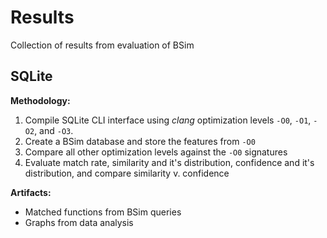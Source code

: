 # Results
Collection of results from evaluation of BSim

## SQLite

**Methodology:** 
1. Compile SQLite CLI interface using *clang* optimization levels `-O0`, `-O1`, `-O2`, and `-O3`.
2. Create a BSim database and store the features from `-O0`
3. Compare all other optimization levels against the `-O0` signatures
4. Evaluate match rate, similarity and it's distribution, confidence and it's distribution, and compare similarity v. confidence

**Artifacts:**
- Matched functions from BSim queries
- Graphs from data analysis
